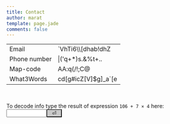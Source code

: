 ```yaml
---
title: Contact
author: marat
template: page.jade
comments: false
---
```

<script>

var lower_bound = 32; //including
var upper_bound = 126; //excluding
var count = upper_bound - lower_bound;

function scramble(str, key, scramble = true) {
  if (key.length == 0) return str;
  var scrambled = [];

  for (var i = 0; i < str.length; ++i) {
    var key_code = key.charCodeAt(i % key.length);
    var str_code = str.charCodeAt(i);
    if (scramble) {
      scrambled.push(String.fromCharCode((str_code + key_code) % count + lower_bound));
    } else {
      var c = (str_code - lower_bound - key_code);
      var it = 0; //safe-guard
      while ((c < lower_bound || c >= upper_bound) && it < 10) {
        it += 1;
        c += count;
      }
      if (c < lower_bound || c >= upper_bound) {
        c = Math.abs(c) % count + lower_bound;
      }
      scrambled.push(String.fromCharCode(c));
    }
  }
  return scrambled.join("");
}

function unscramble(str, key) {
  return scramble(str, key, false);
}

var origValues = [];
function updateInfo(event) {
  var key = document.getElementById("key");
  var labels = [document.getElementById("email"),
                document.getElementById("phone"),
                document.getElementById("mapcode"),
                document.getElementById("w3w")];
  for (var i = 0; i < labels.length; ++i)
  {
    if (origValues.length == i) {
      origValues.push(labels[i].innerText);
    }
    labels[i].innerText = unscramble(origValues[i], key.value);
  }
  if (event.keyCode && event.keyCode == 13) {
    key.blur();
  }
}
</script>

<table align="center">
  <tbody>
    <tr><td>Email</td><td><label id="email">`VhTi6\\[dhab!dhZ</label></td></tr>
    <tr><td>Phone number</td><td><label id="phone">|(&#39;q+*)s.&%t+..</label></td></tr>
    <tr><td>Map-code</td><td><label id="mapcode">AA:q(/!;C@</label></td></tr>
    <tr><td>What3Words</td><td><label id="w3w">cd[g#icZ[V]$g]_a&#96;[e</label></td></tr>
  </tbody>
</table><br>

To decode info type the result of expression `106 + 7 × 4` here: <input id="key" type="text" name="fname" maxlength="10" size="10" onkeyup="updateInfo(event);"><input type="submit" onclick="updateInfo(event);" style="background:#c9c9c9;width:40px;" value="⏎">
